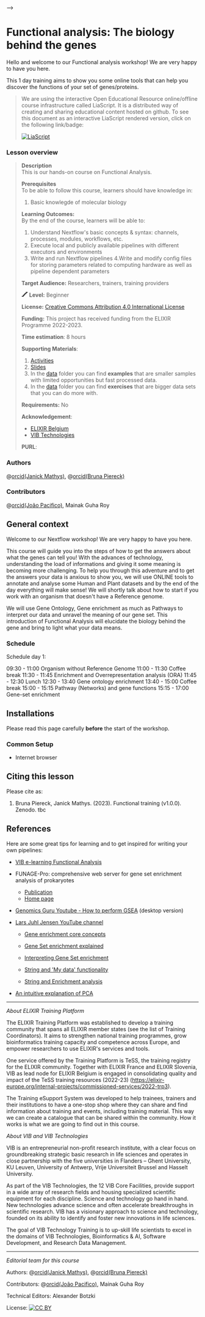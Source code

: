<!--

author:   Bruna Piereck, Janick Mathys 
email:    training@vib.de
version:  1.0.0
language: en
narrator: UK English Female

icon:     https://vib.be/sites/vib.sites.vib.be/files/logo_VIB_noTagline.svg

comment:  This document shall provide an entire compendium and course on the
          development of Open-courSes with [LiaScript](https://LiaScript.github.io).
          As the language and the systems grows, also this document will be updated.
          Feel free to fork or copy it, translations are very welcome...

script:   https://cdn.jsdelivr.net/chartist.js/latest/chartist.min.js
          https://felixhao28.github.io/JSCPP/dist/JSCPP.es5.min.js

link:     https://cdn.jsdelivr.net/chartist.js/latest/chartist.min.css
link:     https://cdnjs.cloudflare.com/ajax/libs/animate.css/4.1.1/animate.min.css
link:     https://raw.githubusercontent.com/vibbits/material-liascript/master/img/org.css
link:     https://cdnjs.cloudflare.com/ajax/libs/font-awesome/5.11.2/css/all.min.css
link:     https://fonts.googleapis.com/css2?family=Saira+Condensed:wght@300&display=swap
link:     https://fonts.googleapis.com/css2?family=Open+Sans&display=swap
link:     https://raw.githubusercontent.com/vibbits/material-liascript/master/vib-styles.css

@orcid: [@0](@1)<!--class="orcid-logo-for-author-list"-->

-->

# Functional analysis: The biology behind the genes

<section>
Hello and welcome to our Functional analysis workshop! We are very happy to have you here.

This 1 day training aims to show you some online tools that can help you discover the functions of your set of genes/proteins.

> We are using the interactive Open Educational Resource online/offline course infrastructure called LiaScript. 
> It is a distributed way of creating and sharing educational content hosted on github.
> To see this document as an interactive LiaScript rendered version, click on the
> following link/badge:
>
> [![LiaScript](https://raw.githubusercontent.com/LiaScript/LiaScript/master/badges/course.svg)](https://liascript.github.io/course/?https://raw.githubusercontent.com/vibbits/functional_analysis_training/master/README.md)

### Lesson overview

> <i class="fa fa-bookmark"></i> **Description**  
> This is our hands-on course on Functional Analysis.
> 
> <i class="fa fa-arrow-left"></i> **Prerequisites**  
> To be able to follow this course, learners should have knowledge in:
>
> 1. Basic knowlegde of molecular biology   
> 
> <i class="fa fa-arrow-right"></i> **Learning Outcomes:**  
> By the end of the course, learners will be able to:
>
> 1. Understand Nextflow's basic concepts & syntax: channels, processes, modules, workflows, etc.
> 2. Execute local and publicly available pipelines with different executors and environments
> 3. Write and run Nextflow pipelines
> 4.Write and modify config files for storing parameters related to computing hardware as well as pipeline dependent parameters
> 
> <i class="fa fa-user"></i> **Target Audience:** Researchers, trainers, training providers
> 
> <svg xmlns="http://www.w3.org/2000/svg" height="14" width="16" viewBox="0 0 576 512"><!--!Font Awesome Free 6.5.1 by @fontawesome - https://fontawesome.com License - https://fontawesome.com/license/free Copyright 2023 Fonticons, Inc.--><path d="M384 64c0-17.7 14.3-32 32-32H544c17.7 0 32 14.3 32 32s-14.3 32-32 32H448v96c0 17.7-14.3 32-32 32H320v96c0 17.7-14.3 32-32 32H192v96c0 17.7-14.3 32-32 32H32c-17.7 0-32-14.3-32-32s14.3-32 32-32h96V320c0-17.7 14.3-32 32-32h96V192c0-17.7 14.3-32 32-32h96V64z"/></svg> **Level:** Beginner  
>
> <i class="fa fa-lock"></i> **License:** [Creative Commons Attribution 4.0 International  License](https://creativecommons.org/licenses/by/4.0/)
> 
> <i class="fa fa-money-bill"></i> **Funding:** This project has received funding from the ELIXIR Programme 2022-2023.
> 
> <i class="fa fa-hourglass"></i> **Time estimation**: 8 hours
> 
> <i class="fa fa-envelope-open-text"></i> **Supporting Materials**:
>
>  1. [Activities](https://github.com/vibbits/functional_analysis_training/tree/master/activities)
>  2. [Slides](https://docs.google.com/presentation/d/1oNKXqt5olJPhFVUUFHvxU1EUmfnFNhZMXreW0Q8ccKs/edit?usp=sharing)
>  3. In the [data](https://github.com/vibbits/functional_analysis_training/tree/master/data) folder you can find **examples** that are smaller samples with limited opportunities but fast processed data.
>  4. In the [data](https://github.com/vibbits/functional_analysis_training/tree/master/data) folder you can find **exercises** that are bigger data sets that you can do more with.
>
> <i class="fa fa-asterisk"></i> **Requirements:** No
>
> <i class="fa fa-life-ring"></i> **Acknowledgement**: 
>
> * [ELIXIR Belgium](https://www.elixir-belgium.org/)
> * [VIB Technologies](https://www.vib.be/)
>
> <i class="fa fa-anchor"></i> **PURL**:  

### Authors

@[orcid(Janick Mathys)](https://orcid.org/0009-0007-1722-2370), @[orcid(Bruna Piereck)](https://orcid.org/0000-0001-5958-0669)

### Contributors

@[orcid(João Pacifico)](https://orcid.org/0000-0003-3861-4879), Mainak Guha Roy

</section>

## General context

Welcome to our Nextflow workshop! We are very happy to have you here.

This course will guide you into the steps of how to get the answers about what the genes can tell you! With the advances of technology, understanding the load of informations and giving it some meaning is becoming more challenging. To help you through this adventure and to get the answers your data is anxious to show you, we will use ONLINE tools to annotate and analyse some Human and Plant datasets and by the end of the day everything will make sense! We will shortly talk about how to start if you work with an organism that doesn't have a Reference genome. 

We will use Gene Ontology, Gene enrichment as much as Pathways to interpret our data and unravel the meaning of our gene set. This introduction of Functional Analysis will elucidate the biology behind the gene and bring to light what your data means.

### Schedule

Schedule day 1:

09:30 - 11:00 Organism without Reference Genome
11:00 - 11:30 Coffee break
11:30 - 11:45 Enrichment and Overrepresentation analysis (ORA)
11:45 - 12:30 Lunch
12:30 - 13:40 Gene ontology enrichment
13:40 - 15:00 Coffee break
15:00 - 15:15 Pathway (Networks) and gene functions
15:15 - 17:00 Gene-set enrichment

## Installations

Please read this page carefully **before** the start of the workshop.

### Common Setup

- Internet browser

## Citing this lesson

Please cite as:

  1. Bruna Piereck, Janick Mathys. (2023). Functional training (v1.0.0). Zenodo. tbc

## References

Here are some great tips for learning and to get inspired for writing your own pipelines:

- [VIB e-learning Functional Analysis](https://elearning.vib.be/courses/functional-analysis/)

- FUNAGE-Pro: comprehensive web server for gene set enrichment analysis of prokaryotes
    - [Publication](https://academic.oup.com/nar/article/50/W1/W330/6596090)
    - [Home page](http://gseapro.molgenrug.nl/)

- [Genomics Guru Youtube - How to perform GSEA](https://www.youtube.com/watch?v=KY6SS4vRchY) (desktop version)

- [Lars Juhl Jensen YouTube channel](https://www.youtube.com/@larsjuhljensen)

    - [Gene enrichment core concepts](https://www.youtube.com/watch?v=2NC1QOXmc5o)

    - [Gene Set enrichment explained](https://www.youtube.com/watch?v=egO7Lt92gDY)

    - [Interpreting Gene Set enrichment](https://www.youtube.com/watch?v=Yi4d7JIlAsM)

    - [String and 'My data' functionality](https://www.youtube.com/watch?v=VUwybb4ZLBY)

    - [String and Enrichment analysis](https://www.youtube.com/watch?v=VUwybb4ZLBY)

- [An intuitive explanation of PCA](https://medium.com/swlh/an-intuitive-explanation-of-principal-component-analysis-f0debe035c23)

--------------------------------------------

*About ELIXIR Training Platform*

The ELIXIR Training Platform was established to develop a training community that spans all ELIXIR member states (see the list of Training Coordinators). It aims to strengthen national training programmes, grow bioinformatics training capacity and competence across Europe, and empower researchers to use ELIXIR's services and tools. 

One service offered by the Training Platform is TeSS, the training registry for the ELIXIR community. Together with ELIXIR France and ELIXIR Slovenia, VIB as lead node for ELIXIR Belgium is engaged in consolidating quality and impact of the TeSS training resources (2022-23) (https://elixir-europe.org/internal-projects/commissioned-services/2022-trp3).

The Training eSupport System was developed to help trainees, trainers and their institutions to have a one-stop shop where they can share and find information about training and events, including training material. This way we can create a catalogue that can be shared within the community. How it works is what we are going to find out in this course.

*About VIB and VIB Technologies*

VIB is an entrepreneurial non-profit research institute, with a clear focus on groundbreaking strategic basic research in life sciences and operates in close partnership with the five universities in Flanders – Ghent University, KU Leuven, University of Antwerp, Vrije Universiteit Brussel and Hasselt University.

As part of the VIB Technologies, the 12 VIB Core Facilities, provide support in a wide array of research fields and housing specialized scientific equipment for each discipline. Science and technology go hand in hand. New technologies advance science and often accelerate breakthroughs in scientific research. VIB has a visionary approach to science and technology, founded on its ability to identify and foster new innovations in life sciences.

The goal of VIB Technology Training is to up-skill life scientists to excel in the domains of VIB Technologies, Bioinformatics & AI, Software Development, and Research Data Management.

--------------------------------------------

*Editorial team for this course*

Authors: @[orcid(Janick Mathys)](https://orcid.org/0009-0007-1722-2370), @[orcid(Bruna Piereck)](https://orcid.org/0000-0001-5958-0669)

Contributors: @[orcid(João Pacifico)](https://orcid.org/0000-0003-3861-4879), Mainak Guha Roy

Technical Editors: Alexander Botzki

License: [![CC BY](img/picture003.jpg)](http://creativecommons.org/licenses/by/4.0/)

